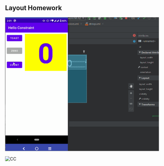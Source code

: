 ## Layout Homework

![Layout HomeWork](./HW.gif)

![CC](https://user-images.githubusercontent.com/41099034/111651714-94211000-882e-11eb-8f7b-65c865e3c299.PNG)
